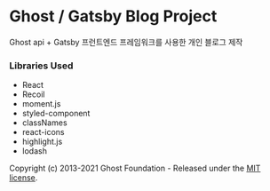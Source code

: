 # Ghost / Gatsby Blog Project

Ghost api + Gatsby 프런트엔드 프레임워크를 사용한 개인 블로그 제작


### Libraries Used
* React
* Recoil
* moment.js
* styled-component
* classNames
* react-icons
* highlight.js
* lodash

Copyright (c) 2013-2021 Ghost Foundation - Released under the [MIT license](LICENSE).
